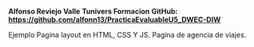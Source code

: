 **Alfonso Reviejo Valle**
**Tunivers Formacion**
**GitHub: https://github.com/alfonn13/PracticaEvaluableU5_DWEC-DIW**

Ejemplo Pagina layout en HTML, CSS Y JS. Pagina de agencia de viajes.
